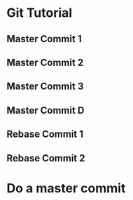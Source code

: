 # Git Tutorial

## Master Commit 1

## Master Commit 2

## Master Commit 3

## Master Commit D

## Rebase Commit 1

## Rebase Commit 2

# Do a master commit
